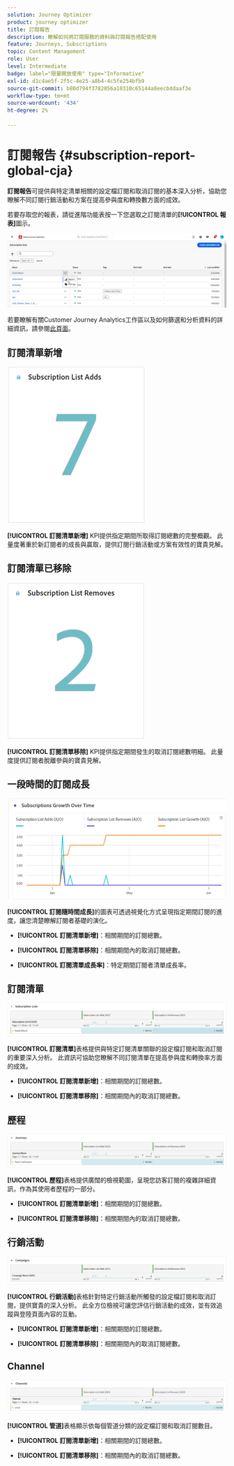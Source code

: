 ```yaml
---
solution: Journey Optimizer
product: journey optimizer
title: 訂閱報告
description: 瞭解如何將訂閱服務的資料與訂閱報告搭配使用
feature: Journeys, Subscriptions
topic: Content Management
role: User
level: Intermediate
badge: label="限量開放使用" type="Informative"
exl-id: d1c4ae5f-2f5c-4e25-a8b4-4c5fe254bfb9
source-git-commit: b80d794f3782056a10310c65144a8eecbddaaf3e
workflow-type: tm+mt
source-wordcount: '434'
ht-degree: 2%

---
```


# 訂閱報告 {#subscription-report-global-cja}

**訂閱報告**&#x200B;可提供與特定清單相關的設定檔訂閱和取消訂閱的基本深入分析，協助您瞭解不同訂閱行銷活動和方案在提高參與度和轉換數方面的成效。

若要存取您的報表，請從進階功能表按一下您選取之訂閱清單的&#x200B;**[!UICONTROL 報表]**&#x200B;圖示。

![](assets/cja-sub-access.png)

若要瞭解有關Customer Journey Analytics工作區以及如何篩選和分析資料的詳細資訊，請參閱[此頁面](https://experienceleague.adobe.com/en/docs/analytics-platform/using/cja-workspace/home)。

## 訂閱清單新增

![](assets/cja-sub-add.png)

**[!UICONTROL 訂閱清單新增]** KPI提供指定期間所取得訂閱總數的完整概觀。 此量度著重於新訂閱者的成長與贏取，提供訂閱行銷活動或方案有效性的寶貴見解。

## 訂閱清單已移除

![](assets/cja-sub-add-remove.png)

**[!UICONTROL 訂閱清單移除]** KPI提供指定期間發生的取消訂閱總數明細。 此量度提供訂閱者脫離參與的寶貴見解。

## 一段時間的訂閱成長

![](assets/cja-sub-growth.png)

**[!UICONTROL 訂閱隨時間成長]**&#x200B;的圖表可透過視覺化方式呈現指定期間訂閱的進度，讓您清楚瞭解訂閱者基礎的演化。

* **[!UICONTROL 訂閱清單新增]**：相關期間的訂閱總數。

* **[!UICONTROL 訂閱清單移除]**：相關期間內的取消訂閱總數。

* **[!UICONTROL 訂閱清單成長率]**：特定期間訂閱者清單成長率。

## 訂閱清單

![](assets/cja-sub-lists.png)

**[!UICONTROL 訂閱清單]**&#x200B;表格提供與特定訂閱清單關聯的設定檔訂閱和取消訂閱的重要深入分析。 此資訊可協助您瞭解不同訂閱清單在提高參與度和轉換率方面的成效。

* **[!UICONTROL 訂閱清單新增]**：相關期間的訂閱總數。

* **[!UICONTROL 訂閱清單移除]**：相關期間內的取消訂閱總數。

## 歷程

![](assets/cja-sub-journeys.png)

**[!UICONTROL 歷程]**&#x200B;表格提供廣闊的檢視範圍，呈現您訪客訂閱的複雜詳細資訊，作為其使用者歷程的一部分。

* **[!UICONTROL 訂閱清單新增]**：相關期間的訂閱總數。

* **[!UICONTROL 訂閱清單移除]**：相關期間內的取消訂閱總數。

## 行銷活動

![](assets/cja-sub-campaigns.png)

**[!UICONTROL 行銷活動]**&#x200B;表格針對特定行銷活動所觸發的設定檔訂閱和取消訂閱，提供寶貴的深入分析。 此全方位檢視可讓您評估行銷活動的成效，並有效追蹤與登陸頁面內容的互動。

* **[!UICONTROL 訂閱清單新增]**：相關期間的訂閱總數。

* **[!UICONTROL 訂閱清單移除]**：相關期間內的取消訂閱總數。

## Channel

![](assets/cja-sub-channels.png)

**[!UICONTROL 管道]**&#x200B;表格顯示依每個管道分類的設定檔訂閱和取消訂閱數目。

* **[!UICONTROL 訂閱清單新增]**：相關期間的訂閱總數。

* **[!UICONTROL 訂閱清單移除]**：相關期間內的取消訂閱總數。
